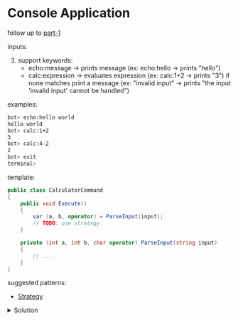 
# Console Application

follow up to [part-1](../part-1/)

inputs:

3. support keywords: 
    - echo:message -> prints message (ex: echo:hello -> prints "hello")
    - calc:expression -> evaluates expression (ex: calc:1+2 -> prints "3")
if none matches print a message (ex: "invalid input" -> prints "the input 'invalid input' cannot be handled")

examples:

```sh
bot> echo:hello world
hello world
bot> calc:1+2
3
bot> calc:4-2
2
bot> exit
terminal>
```

template:

```cs
public class CalculatorCommand
{
    public void Execute()
    {
        var (a, b, operator) = ParseInput(input);
        // TODO: use strategy
    }

    private (int a, int b, char operator) ParseInput(string input)
    {
        // ...
    }
}
```

suggested patterns:
- [Strategy](https://en.wikipedia.org/wiki/Strategy_pattern)


<details>
  <summary>Solution</summary>
  
```cs
// CommandFactory.cs
public class CommandFactory
{
    public ICommand Create(string input)
    {
        if ("exit".Equals(input))
        {
            return new ExitCommand();
        }

        if (input.StartsWith("calc:")) {
            return new CalculatorCommand(input);
        }

        if (input.StartsWith("echo:")) {
            return new EchoCommand(input);
        }

        return new InvalidCommand(input);
    }
}

// CalculatorCommand.cs
public class CalculatorCommand : ICommand
{
    private readonly string _input;
    public EchoCommand(string input) => _input = input;

    public void Execute()
    {
        var parser = new ExpressionParser();
        var (a, b, operator) = parser.Parse(_input);
        var operation = operator == '+' ? new AdditionOperation() :  operator == '-' ? new SubtractOperation() : null;
        Console.WriteLine(operation.Execute(a, b));
    }
}

// ExpressionParser.cs
public class ExpressionParser
{
    public (int a, int b, char operator) Parse(string input)
    {
        string variableA = "", variableB = "";
        
        int i = 0;
        while(i < input.Length && char.IsDigit(input[i]))
        {
            variableA += input[i];
            ++i;
        }
        char operation = input[i++];
        while(i < input.Length && char.IsDigit(input[i]))
        {
            variableB += input[i];
            ++i;
        }

        return (int.Parse(variableA), int.Parse(variableB), operation);
    }
}

// ICalculatorOperation.cs
public interface ICalculatorOperation
{
    int Execute(int a, int b);
}

public class AdditionOperation : ICalculatorOperation
{
    public int Execute(int a, int b) => a + b;
}

```
</details>
